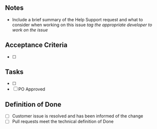 ## Notes
* Include a brief summary of the Help Support request and what to consider when working on this issue
_tag the appropriate developer to work on the issue_

## Acceptance Criteria
- [ ]

## Tasks
- [ ]
- [ ] PO Approved

## Definition of Done
- [ ] Customer issue is resolved and has been informed of the change
- [ ] Pull requests meet the technical definition of Done
